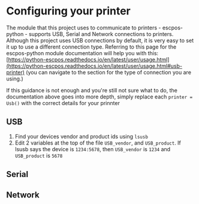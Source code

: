 # Configuring your printer
The module that this project uses to communicate to printers - escpos-python - supports USB, Serial and Network connections to printers.
Although this project uses USB connections by default, it is very easy to set it up to use a different connection type.
Referring to this page for the escpos-python module documentation will help you with this: [https://python-escpos.readthedocs.io/en/latest/user/usage.html](https://python-escpos.readthedocs.io/en/latest/user/usage.html#usb-printer)
(you can navigate to the section for the type of connection you are using.)

If this guidance is not enough and you're still not sure what to do, the documentation above goes into more depth, simply replace each `printer = Usb()` with the correct details for your prinnter
## USB
1. Find your devices vendor and product ids using `lsusb`
2. Edit 2 variables at the top of the file `USB_vendor`, and `USB_product`. If lsusb says the device is `1234:5678`, then `USB_vendor` is `1234` and `USB_product` is `5678`
## Serial
## Network
